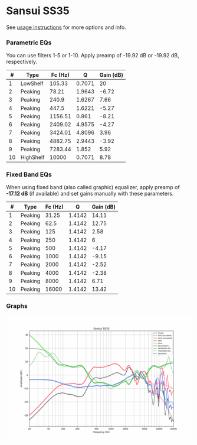 # Sansui SS35
See [usage instructions](https://github.com/jaakkopasanen/AutoEq#usage) for more options and info.

### Parametric EQs
You can use filters 1-5 or 1-10. Apply preamp of -19.92 dB or -19.92 dB, respectively.

|   # | Type      |   Fc (Hz) |      Q |   Gain (dB) |
|-----|-----------|-----------|--------|-------------|
|   1 | LowShelf  |    105.33 | 0.7071 |       20    |
|   2 | Peaking   |     78.21 | 1.9643 |       -6.72 |
|   3 | Peaking   |    240.9  | 1.6267 |        7.66 |
|   4 | Peaking   |    447.5  | 1.6221 |       -5.27 |
|   5 | Peaking   |   1156.51 | 0.861  |       -8.21 |
|   6 | Peaking   |   2409.02 | 4.9575 |       -4.27 |
|   7 | Peaking   |   3424.01 | 4.8096 |        3.96 |
|   8 | Peaking   |   4882.75 | 2.9443 |       -3.92 |
|   9 | Peaking   |   7283.44 | 1.852  |        5.92 |
|  10 | HighShelf |  10000    | 0.7071 |        8.78 |

### Fixed Band EQs
When using fixed band (also called graphic) equalizer, apply preamp of **-17.12 dB** (if available) and set gains manually with these parameters.

|   # | Type    |   Fc (Hz) |      Q |   Gain (dB) |
|-----|---------|-----------|--------|-------------|
|   1 | Peaking |     31.25 | 1.4142 |       14.11 |
|   2 | Peaking |     62.5  | 1.4142 |       12.75 |
|   3 | Peaking |    125    | 1.4142 |        2.58 |
|   4 | Peaking |    250    | 1.4142 |        6    |
|   5 | Peaking |    500    | 1.4142 |       -4.17 |
|   6 | Peaking |   1000    | 1.4142 |       -9.15 |
|   7 | Peaking |   2000    | 1.4142 |       -2.52 |
|   8 | Peaking |   4000    | 1.4142 |       -2.38 |
|   9 | Peaking |   8000    | 1.4142 |        6.71 |
|  10 | Peaking |  16000    | 1.4142 |       13.42 |

### Graphs
![](./Sansui%20SS35.png)
